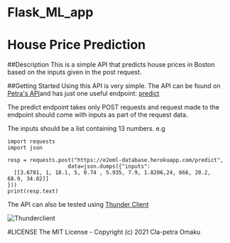 # Flask_ML_app 
# House Price Prediction 

##Description
This is a simple API that predicts house prices in Boston based on the inputs given in the post request.

##Getting Started
Using this API is very simple. The API can be found on [Petra's API](https://e2eml-database.herokuapp.com/)and has just one useful endpoint: [predict](https://e2eml-database.herokuapp.com/predict)

The predict endpoint takes only POST requests and request made to the endpoint should come with inputs as part of the request data.

The inputs should be a list containing 13 numbers. e.g    
  
    import requests
    import json

    resp = requests.post("https://e2eml-database.herokuapp.com/predict", 
                       data=json.dumps({"inputs":
      [[3.6781, 1, 18.1, 5, 0.74 , 5.935, 7.9, 1.8206,24, 666, 20.2,  68.9, 34.02]]
    }))
    print(resp.text)
    
The API can also be tested using [Thunder Client](https://www.thunderclient.io/)

![Thunderclient](https://user-images.githubusercontent.com/63512506/136703546-295fb3e6-3f14-4055-85d6-635bf3dfc61a.png)

    
    

#LICENSE
The MIT License - Copyright (c) 2021 Cla-petra Omaku
